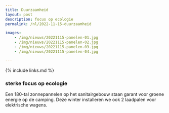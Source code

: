 ```yaml
---
title: Duurzaamheid
layout: post
description: focus op ecologie
permalink: /nl/2022-11-15-duurzaamheid

images:   
    - /img/nieuws/20221115-panelen-01.jpg
    - /img/nieuws/20221115-panelen-02.jpg
    - /img/nieuws/20221115-panelen-03.jpg
    - /img/nieuws/20221115-panelen-04.jpg

---
```


{% include links.md %}

### sterke focus op ecologie

Een 180-tal zonnepannelen op het sanitairgebouw staan garant voor groene energie op de camping. Deze winter installeren we ook 2 laadpalen voor elektrische wagens.  

